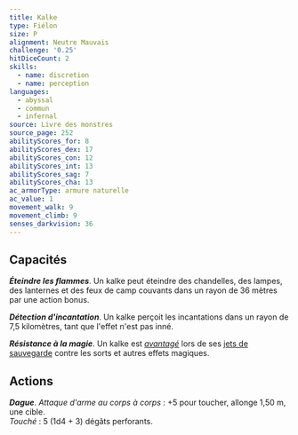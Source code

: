 ```yaml
---
title: Kalke
type: Fiélon
size: P
alignment: Neutre Mauvais
challenge: '0.25'
hitDiceCount: 2
skills:
  - name: discretion
  - name: perception
languages:
  - abyssal
  - commun
  - infernal
source: Livre des monstres
source_page: 252
abilityScores_for: 8
abilityScores_dex: 17
abilityScores_con: 12
abilityScores_int: 13
abilityScores_sag: 7
abilityScores_cha: 13
ac_armorType: armure naturelle
ac_value: 1
movement_walk: 9
movement_climb: 9
senses_darkvision: 36
---
```

## Capacités
_**Éteindre les flammes**_. Un kalke peut éteindre des chandelles, des lampes, des lanternes et des feux de camp couvants dans un rayon de 36 mètres par une action bonus.

_**Détection d'incantation**_. Un kalke perçoit les incantations dans un rayon de 7,5 kilomètres, tant que l'effet n'est pas inné.

_**Résistance à la magie**_. Un kalke est [_avantagé_](/utiliser-les-caracteristiques/#avantage-et-desavantage) lors de ses [jets de sauvegarde](/utiliser-les-caracteristiques/#jets-de-sauvegarde) contre les sorts et autres effets magiques.

## Actions
_**Dague**_. _Attaque d'arme au corps à corps_ : +5 pour toucher, allonge 1,50 m, une cible.  
_Touché_ : 5 (1d4 + 3) dégâts perforants.
